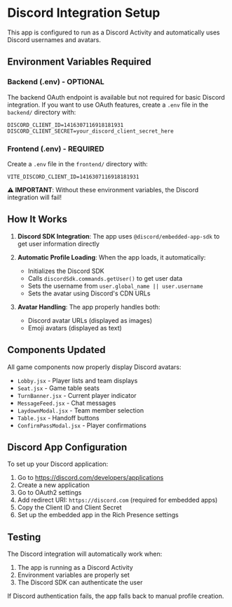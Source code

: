 # Discord Integration Setup

This app is configured to run as a Discord Activity and automatically uses Discord usernames and avatars.

## Environment Variables Required

### Backend (.env) - **OPTIONAL**
The backend OAuth endpoint is available but not required for basic Discord integration. If you want to use OAuth features, create a `.env` file in the `backend/` directory with:
```
DISCORD_CLIENT_ID=1416307116918181931
DISCORD_CLIENT_SECRET=your_discord_client_secret_here
```

### Frontend (.env) - **REQUIRED**
Create a `.env` file in the `frontend/` directory with:
```
VITE_DISCORD_CLIENT_ID=1416307116918181931
```

**⚠️ IMPORTANT**: Without these environment variables, the Discord integration will fail!

## How It Works

1. **Discord SDK Integration**: The app uses `@discord/embedded-app-sdk` to get user information directly
2. **Automatic Profile Loading**: When the app loads, it automatically:
   - Initializes the Discord SDK
   - Calls `discordSdk.commands.getUser()` to get user data
   - Sets the username from `user.global_name || user.username`
   - Sets the avatar using Discord's CDN URLs

3. **Avatar Handling**: The app properly handles both:
   - Discord avatar URLs (displayed as images)
   - Emoji avatars (displayed as text)

## Components Updated

All game components now properly display Discord avatars:
- `Lobby.jsx` - Player lists and team displays
- `Seat.jsx` - Game table seats
- `TurnBanner.jsx` - Current player indicator
- `MessageFeed.jsx` - Chat messages
- `LaydownModal.jsx` - Team member selection
- `Table.jsx` - Handoff buttons
- `ConfirmPassModal.jsx` - Player confirmations

## Discord App Configuration

To set up your Discord application:

1. Go to https://discord.com/developers/applications
2. Create a new application
3. Go to OAuth2 settings
4. Add redirect URI: `https://discord.com` (required for embedded apps)
5. Copy the Client ID and Client Secret
6. Set up the embedded app in the Rich Presence settings

## Testing

The Discord integration will automatically work when:
1. The app is running as a Discord Activity
2. Environment variables are properly set
3. The Discord SDK can authenticate the user

If Discord authentication fails, the app falls back to manual profile creation.
